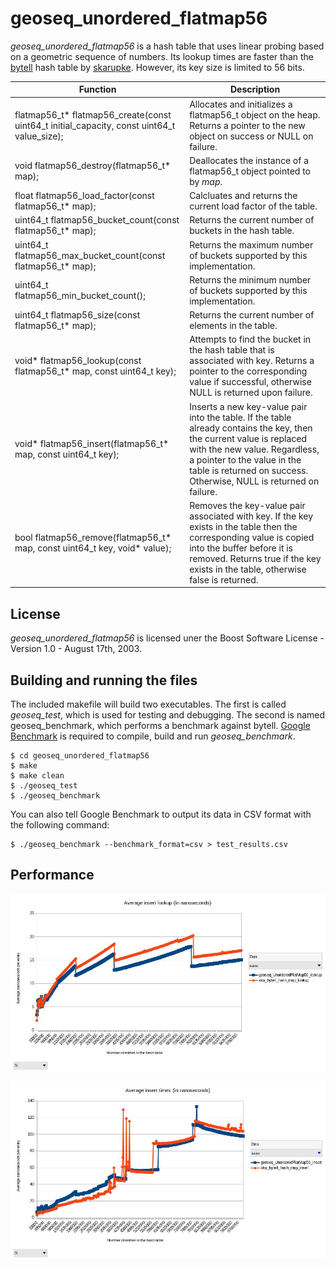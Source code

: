 # geoseq_unordered_flatmap56

*geoseq_unordered_flatmap56* is a hash table that uses linear probing based on a geometric sequence of numbers. Its lookup times are faster than the [bytell](https://github.com/skarupke/flat_hash_map) hash table by [skarupke](https://github.com/skarupke). However, its key size is limited to 56 bits.

|Function|Description|
|--------|-----------|
|flatmap56_t* flatmap56_create(const uint64_t initial_capacity, const uint64_t value_size);|Allocates and initializes a flatmap56_t object on the heap. Returns a pointer to the new object on success or NULL on failure.|
|void flatmap56_destroy(flatmap56_t* map);|Deallocates the instance of a flatmap56_t object pointed to by *map*.|
|float flatmap56_load_factor(const flatmap56_t* map);|Calcluates and returns the current load factor of the table.|
|uint64_t flatmap56_bucket_count(const flatmap56_t* map);|Returns the current number of buckets in the hash table.|
|uint64_t flatmap56_max_bucket_count(const flatmap56_t* map);|Returns the maximum number of buckets supported by this implementation.|
|uint64_t flatmap56_min_bucket_count();|Returns the minimum number of buckets supported by this implementation.|
|uint64_t flatmap56_size(const flatmap56_t* map);|Returns the current number of elements in the table.|
|void* flatmap56_lookup(const flatmap56_t* map, const uint64_t key);|Attempts to find the bucket in the hash table that is associated with key. Returns a pointer to the corresponding value if successful, otherwise NULL is returned upon failure.|
|void* flatmap56_insert(flatmap56_t* map, const uint64_t key);|Inserts a new key-value pair into the table. If the table already contains the key, then the current value is replaced with the new value. Regardless, a pointer to the value in the table is returned on success. Otherwise, NULL is returned on failure.|
|bool flatmap56_remove(flatmap56_t* map, const uint64_t key, void* value);|Removes the key-value pair associated with key. If the key exists in the table then the corresponding value is copied into the buffer before it is removed. Returns true if the key exists in the table, otherwise false is returned.|

## License

*geoseq_unordered_flatmap56* is licensed uner the Boost Software License - Version 1.0 - August 17th, 2003.

## Building and running the files

The included makefile will build two executables. The first is called *geoseq_test*, which is used for testing and debugging. The second is named geoseq_benchmark, which performs a benchmark against bytell. [Google Benchmark](https://github.com/google/benchmark) is required to compile, build and run *geoseq_benchmark*.

    $ cd geoseq_unordered_flatmap56
    $ make
    $ make clean
    $ ./geoseq_test
    $ ./geoseq_benchmark

You can also tell Google Benchmark to output its data in CSV format with the following command:

    $ ./geoseq_benchmark --benchmark_format=csv > test_results.csv

## Performance

![Average lookup times](./images/lookup_chart.jpg)

![Average insertion/construction times](./images/insert_chart.jpg)